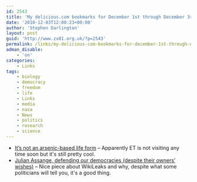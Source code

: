 ```yaml
---
id: 2543
title: 'My delicious.com bookmarks for December 1st through December 3rd'
date: '2010-12-03T12:00:23+00:00'
author: 'Stephen Darlington'
layout: post
guid: 'http://www.zx81.org.uk/?p=2543'
permalink: /links/my-delicious-com-bookmarks-for-december-1st-through-december-3rd.html
adman_disable:
    - 'on'
categories:
    - Links
tags:
    - biology
    - democracy
    - freedom
    - life
    - Links
    - media
    - nasa
    - News
    - politics
    - research
    - science
---
```


- [It’s not an arsenic-based life form](http://scienceblogs.com/pharyngula/2010/12/its_not_an_arsenic-based_life.php) – Apparently ET is not visiting any time soon but it's still pretty cool.
- [Julian Assange, defending our democracies (despite their owners’ wishes)](http://www.antipope.org/charlie/blog-static/2010/12/the-nobel-peace-prize-for-2011.html) – Nice piece about WikiLeaks and why, despite what some politicians will tell you, it's a good thing.